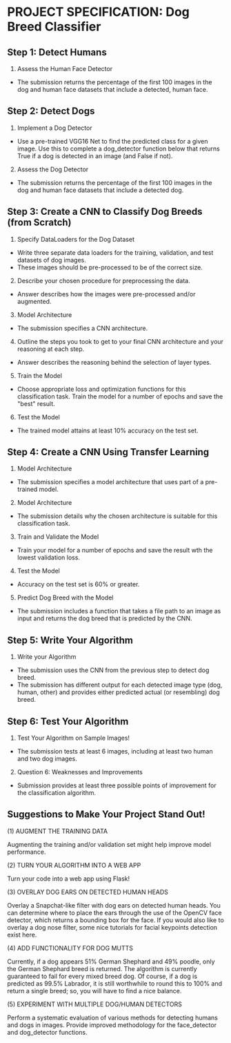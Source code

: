 # PROJECT SPECIFICATION: Dog Breed Classifier

## Step 1: Detect Humans
1) Assess the Human Face Detector
- The submission returns the percentage of the first 100 images in the dog and human face datasets that include a detected, human face.

## Step 2: Detect Dogs
1) Implement a Dog Detector

- Use a pre-trained VGG16 Net to find the predicted class for a given image. Use this to complete a dog_detector function below that returns True if a dog is detected in an image (and False if not).

2) Assess the Dog Detector

- The submission returns the percentage of the first 100 images in the dog and human face datasets that include a detected dog.

## Step 3: Create a CNN to Classify Dog Breeds (from Scratch)
1) Specify DataLoaders for the Dog Dataset

- Write three separate data loaders for the training, validation, and test datasets of dog images. 
- These images should be pre-processed to be of the correct size.

2) Describe your chosen procedure for preprocessing the data.

- Answer describes how the images were pre-processed and/or augmented.

3) Model Architecture

- The submission specifies a CNN architecture.

4) Outline the steps you took to get to your final CNN architecture and your reasoning at each step.

- Answer describes the reasoning behind the selection of layer types.

5) Train the Model

- Choose appropriate loss and optimization functions for this classification task. Train the model for a number of epochs and save the "best" result.

6) Test the Model

- The trained model attains at least 10% accuracy on the test set.

## Step 4: Create a CNN Using Transfer Learning
1) Model Architecture

- The submission specifies a model architecture that uses part of a pre-trained model.

2) Model Architecture

- The submission details why the chosen architecture is suitable for this classification task.

3) Train and Validate the Model

- Train your model for a number of epochs and save the result wth the lowest validation loss.

4) Test the Model

- Accuracy on the test set is 60% or greater.

5) Predict Dog Breed with the Model

- The submission includes a function that takes a file path to an image as input and returns the dog breed that is predicted by the CNN.

## Step 5: Write Your Algorithm
1) Write your Algorithm

- The submission uses the CNN from the previous step to detect dog breed. 
- The submission has different output for each detected image type (dog, human, other) and provides either predicted actual (or resembling) dog breed.

## Step 6: Test Your Algorithm
1) Test Your Algorithm on Sample Images!

- The submission tests at least 6 images, including at least two human and two dog images.

2) Question 6: Weaknesses and Improvements

- Submission provides at least three possible points of improvement for the classification algorithm.

## Suggestions to Make Your Project Stand Out!

(1) AUGMENT THE TRAINING DATA

Augmenting the training and/or validation set might help improve model performance.

(2) TURN YOUR ALGORITHM INTO A WEB APP

Turn your code into a web app using Flask!

(3) OVERLAY DOG EARS ON DETECTED HUMAN HEADS

Overlay a Snapchat-like filter with dog ears on detected human heads. You can determine where to place the ears through the use of the OpenCV face detector, which returns a bounding box for the face. If you would also like to overlay a dog nose filter, some nice tutorials for facial keypoints detection exist here.

(4) ADD FUNCTIONALITY FOR DOG MUTTS

Currently, if a dog appears 51% German Shephard and 49% poodle, only the German Shephard breed is returned. The algorithm is currently guaranteed to fail for every mixed breed dog. Of course, if a dog is predicted as 99.5% Labrador, it is still worthwhile to round this to 100% and return a single breed; so, you will have to find a nice balance.

(5) EXPERIMENT WITH MULTIPLE DOG/HUMAN DETECTORS

Perform a systematic evaluation of various methods for detecting humans and dogs in images. Provide improved methodology for the face_detector and dog_detector functions.
